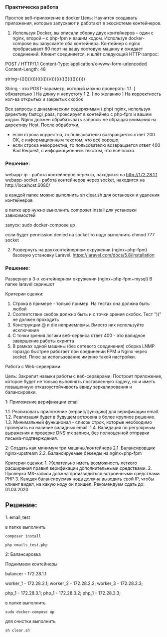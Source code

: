 ### Практическа работа

Простое веб-приложение в docker
Цель: Научится создавать приложения, которые запускают и работают в экосистеме контейнеров.
1. Используя Docker, вы описали сборку двух контейнеров – один с nginx, второй – с php-fpm и вашим кодом.
Используя docker-compose вы запускаете оба контейнера.
Контейнер с nginx пробрасывает 80 порт на вашу хостовую машину и ожидает соединений.
Клиент соединяется, и шлёт следующий HTTP-запрос:

POST / HTTP/1.1
Content-Type: application/x-www-form-urlencoded
Content-Length: 48

string=(()()()()))((((()()()))(()()()(((()))))))

String - это POST-параметр, который можно проверять:
1.1. [ обязательно ] На длину и непустоту
1.2. [ по желанию ] На корректность кол-ва открытых и закрытых скобок

Все запросы с динамическим содержимым (.php) nginx, используя директиву fastcgi_pass, проксирует в контейнер с php-fpm и вашим кодом.
Nginx должен обрабатывать запросы не обращая внимания на директиву Host. После обработки,
- если строка корректна, то пользователю возвращается ответ 200 OK, с информационным текстом, что всё хорошо;
- если строка некорректна, то пользователю возвращается ответ 400 Bad Request, с информационным текстом, что всё плохо.


### Решение:
webapp-ip - работа контейнеров через ip, находится на http://172.28.1.1
webapp-socket - работа контейнеров через socket, находится на http://localhost:6080/

в каждой папке можно выполнить sh clear.sh для остановки и удаления контейнеров

в папке app нужно вынолнить composer install для установки зависимостей

запуск: sudo docker-compose up

если будет permission denied на socket то надо выполнить chmod 777 socket



2. Развернуть на двухконтейнерном окружении (nginx+php-fpm) базовую установку Laravel.
https://laravel.com/docs/5.8/installation

### Решение:
Развернул в 3-х контейнерном окружении (nginx+php-fpm+mysql)
В папке laravel скриншот


Критерии оценки: 
1. Строка в примере - только пример. На тестах она должна быть любой
2. Соответствие скобок должно быть и с точки зрения скобок. Тест ")(" не должен проходить
3. Конструкции @ и die неприемлемы. Вместо них используйте исключения
4. С точки зрения логики веб-сервиса ответ 400 - это валидное завершение работы скрипта
5. В рамках одной машины (без сетевого соединения) сборка LNMP гораздо быстрее работает при соединении FPM и Nginx через socket. Плюс за использование именно такой настройки.




Работа с Web-серверами

Цель: Закрепит навыки работы с веб-серверами; Построит приложение, которое будет не только выполнять поставленную задачу,
но и иметь повышенную отказоустойчивость ввиду зеркалирования и балансировки.


1: Приложение верификации email

1.1. Реализовать приложение (сервис/функцию) для верификации email.
1.2. Реализация будет в будущем встроена в более крупное решение.
1.3. Минимальный функционал - список строк, которые необходимо проверить на наличие валидных email.
1.4. Валидация по регулярным выражения и проверке DNS mx записи, без полноценной отправки письма-подтверждения.

2: Создать как минимум три машины/контейнера
2.1. Балансировщик nginx-upstream
2.2. Балансируемые бэкенды на nginx+php-fpm


Критерии оценки: 1. Желательно иметь возможность лёгкого расширения правил верификации дополнительными средствами.
2. Проверка MX-записи должна производиться встроенными средствами PHP
3. Каждая балансируемая нода должна выводить свой IP, чтобы клиент видел, на какую ноду он пришёл.
Рекомендуем сдать до: 01.03.2020

## Решение:

1: email_test

в папке выполнить

	composer install

	php emails_test.php

2: Балансировка

Поднимаем контейнеры

balancer - 172.28.1.1

worker_1 - 172.28.2.1;
worker_2 - 172.28.2.2;
worker_3 - 172.28.2.3;

php_1 - 172.28.3.1;
php_1 - 172.28.3.2;
php_1 - 172.28.3.3;

в папке выполнить

	sudo docker-compose up

для очистки выполнить

	sh clear.sh